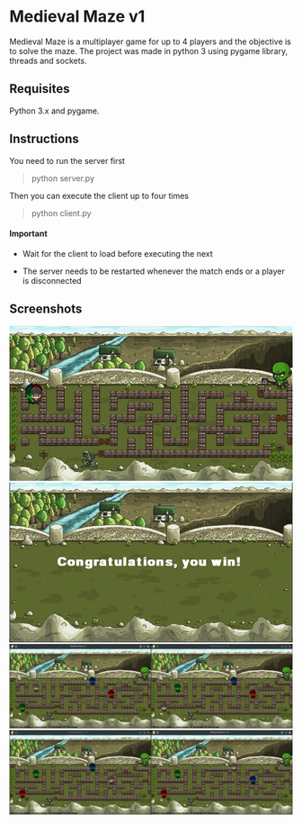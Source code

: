# Medieval Maze v1
Medieval Maze is a multiplayer game 
for up to 4 players and the objective is to solve the maze. The project was made in python 3 using pygame library, threads and sockets.
## Requisites
Python 3.x and pygame.
## Instructions
You need to run the server first
> python server.py

Then you can execute the client up to four times
> python client.py

#### Important 

- Wait for the client to load before executing the next

- The server needs to be restarted whenever the match ends or a player is disconnected

## Screenshots
![screenshot1](assets/screenshots/screenshot1.jpeg)
![screenshot4](assets/screenshots/screenshot4.jpg)
![screenshot2](assets/screenshots/screenshot2.jpg)
![screenshot3](assets/screenshots/screenshot3.jpg)
